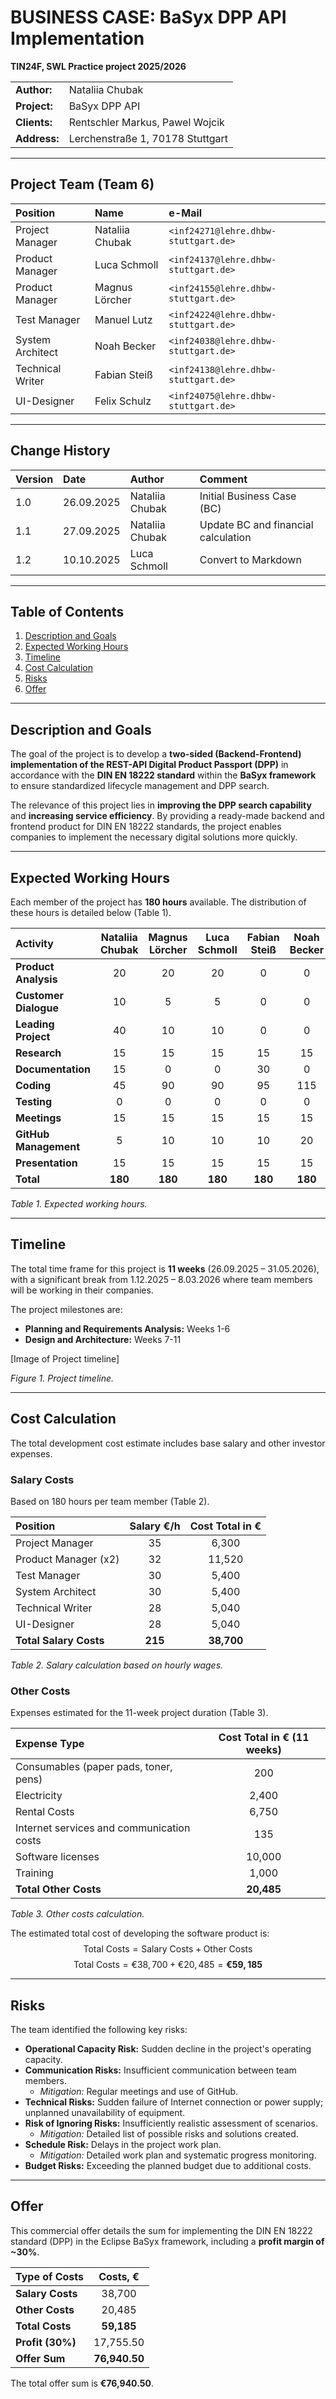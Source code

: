# BUSINESS CASE: BaSyx DPP API Implementation

**TIN24F, SWL Practice project 2025/2026**

| | |
| :--- | :--- |
| **Author:** | Nataliia Chubak |
| **Project:** | BaSyx DPP API |
| **Clients:** | Rentschler Markus, Pawel Wojcik |
| **Address:** | Lerchenstraße 1, 70178 Stuttgart |

---

## Project Team (Team 6)

| **Position** | **Name** | **e-Mail** |
| :--- | :--- | :--- |
| Project Manager | Nataliia Chubak | `<inf24271@lehre.dhbw-stuttgart.de>` |
| Product Manager | Luca Schmoll | `<inf24137@lehre.dhbw-stuttgart.de>` |
| Product Manager | Magnus Lörcher | `<inf24155@lehre.dhbw-stuttgart.de>` |
| Test Manager | Manuel Lutz | `<inf24224@lehre.dhbw-stuttgart.de>` |
| System Architect | Noah Becker | `<inf24038@lehre.dhbw-stuttgart.de>` |
| Technical Writer | Fabian Steiß | `<inf24138@lehre.dhbw-stuttgart.de>` |
| UI-Designer | Felix Schulz | `<inf24075@lehre.dhbw-stuttgart.de>` |

---

## Change History

| **Version** | **Date** | **Author** | **Comment** |
| :--- | :--- | :--- | :--- |
| 1.0 | 26.09.2025 | Nataliia Chubak | Initial Business Case (BC) |
| 1.1 | 27.09.2025 | Nataliia Chubak | Update BC and financial calculation |
| 1.2 | 10.10.2025 | Luca Schmoll | Convert to Markdown |

---

## Table of Contents

1.  [Description and Goals](#description-and-goals)
2.  [Expected Working Hours](#expected-working-hours)
3.  [Timeline](#timeline)
4.  [Cost Calculation](#cost-calculation)
5.  [Risks](#risks)
6.  [Offer](#offer)

---

## Description and Goals

The goal of the project is to develop a **two-sided (Backend-Frontend) implementation of the REST-API Digital Product Passport (DPP)** in accordance with the **DIN EN 18222 standard** within the **BaSyx framework** to ensure standardized lifecycle management and DPP search.

The relevance of this project lies in **improving the DPP search capability** and **increasing service efficiency**. By providing a ready-made backend and frontend product for DIN EN 18222 standards, the project enables companies to implement the necessary digital solutions more quickly.

---

## Expected Working Hours

Each member of the project has **180 hours** available. The distribution of these hours is detailed below (Table 1).

| **Activity** | **Nataliia Chubak** | **Magnus Lörcher** | **Luca Schmoll** | **Fabian Steiß** | **Noah Becker** | **Manuel Lutz** | **Felix Schulz** | **Total Hours** |
| :--- | :---: | :---: | :---: | :---: | :---: | :---: | :---: | :---: |
| **Product Analysis** | 20 | 20 | 20 | 0 | 0 | 0 | 0 | 60 |
| **Customer Dialogue** | 10 | 5 | 5 | 0 | 0 | 0 | 0 | 20 |
| **Leading Project** | 40 | 10 | 10 | 0 | 0 | 0 | 0 | 60 |
| **Research** | 15 | 15 | 15 | 15 | 15 | 15 | 15 | 105 |
| **Documentation** | 15 | 0 | 0 | 30 | 0 | 15 | 0 | 60 |
| **Coding** | 45 | 90 | 90 | 95 | 115 | 75 | 115 | 625 |
| **Testing** | 0 | 0 | 0 | 0 | 0 | 30 | 5 | 35 |
| **Meetings** | 15 | 15 | 15 | 15 | 15 | 15 | 15 | 105 |
| **GitHub Management** | 5 | 10 | 10 | 10 | 20 | 15 | 15 | 85 |
| **Presentation** | 15 | 15 | 15 | 15 | 15 | 15 | 15 | 105 |
| **Total** | **180** | **180** | **180** | **180** | **180** | **180** | **180** | **1260** |

*Table 1. Expected working hours.*

---

## Timeline

The total time frame for this project is **11 weeks** (26.09.2025 – 31.05.2026), with a significant break from 1.12.2025 – 8.03.2026 where team members will be working in their companies.

The project milestones are:

* **Planning and Requirements Analysis:** Weeks 1-6
* **Design and Architecture:** Weeks 7-11



[Image of Project timeline]


*Figure 1. Project timeline.*

---

## Cost Calculation

The total development cost estimate includes base salary and other investor expenses.

### Salary Costs

Based on 180 hours per team member (Table 2).

| **Position** | **Salary €/h** | **Cost Total in €** |
| :--- | :---: | :---: |
| Project Manager | 35 | 6,300 |
| Product Manager (x2) | 32 | 11,520 |
| Test Manager | 30 | 5,400 |
| System Architect | 30 | 5,400 |
| Technical Writer | 28 | 5,040 |
| UI-Designer | 28 | 5,040 |
| **Total Salary Costs** | **215** | **38,700** |

*Table 2. Salary calculation based on hourly wages.*

### Other Costs

Expenses estimated for the 11-week project duration (Table 3).

| **Expense Type** | **Cost Total in € (11 weeks)** |
| :--- | :---: |
| Consumables (paper pads, toner, pens) | 200 |
| Electricity | 2,400 |
| Rental Costs | 6,750 |
| Internet services and communication costs | 135 |
| Software licenses | 10,000 |
| Training | 1,000 |
| **Total Other Costs** | **20,485** |

*Table 3. Other costs calculation.*

The estimated total cost of developing the software product is:
$$\text{Total Costs} = \text{Salary Costs} + \text{Other Costs}$$
$$\text{Total Costs} = €38,700 + €20,485 = \mathbf{€59,185}$$

---

## Risks

The team identified the following key risks:

* **Operational Capacity Risk:** Sudden decline in the project's operating capacity.
* **Communication Risks:** Insufficient communication between team members.
    * *Mitigation:* Regular meetings and use of GitHub.
* **Technical Risks:** Sudden failure of Internet connection or power supply; unplanned unavailability of equipment.
* **Risk of Ignoring Risks:** Insufficiently realistic assessment of scenarios.
    * *Mitigation:* Detailed list of possible risks and solutions created.
* **Schedule Risk:** Delays in the project work plan.
    * *Mitigation:* Detailed work plan and systematic progress monitoring.
* **Budget Risks:** Exceeding the planned budget due to additional costs.

---

## Offer

This commercial offer details the sum for implementing the DIN EN 18222 standard (DPP) in the Eclipse BaSyx framework, including a **profit margin of ~30%**.

| **Type of Costs** | **Costs, €** |
| :--- | :---: |
| **Salary Costs** | 38,700 |
| **Other Costs** | 20,485 |
| **Total Costs** | **59,185** |
| **Profit (30%)** | 17,755.50 |
| **Offer Sum** | **76,940.50** |

The total offer sum is **€76,940.50**.
